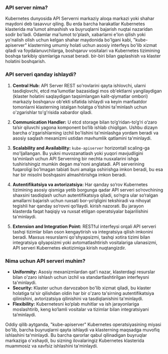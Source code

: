 ### API server nima?

Kubernetes dunyosida API Serverni markaziy aloqa markazi yoki shahar maydoni deb tasavvur qiling. Bu erda barcha harakatlar Kubernetes klasterida ma'lumot almashish va buyruqlarni bajarish nuqtai nazaridan sodir bo'ladi. Odamlar ma'lumot to'plash, xabarlarni e'lon qilish yoki yo'nalish olish uchun kelgan shahar maydonida bo'lgani kabi, "kube-apiserver" klasterning umumiy holati uchun asosiy interfeys bo'lib xizmat qiladi va foydalanuvchilarga, boshqaruv vositalari va Kubernetes tizimining boshqa tarkibiy qismlariga ruxsat beradi. bir-biri bilan gaplashish va klaster holatini boshqarish.

### API serveri qanday ishlaydi?

1. **Central Hub:** API Server REST so'rovlarini qayta ishlovchi, ularni tasdiqlovchi, etcd ma'lumotlar bazasidagi mos ob'ektlarni yangilaydigan (klaster holatini saqlaydigan taqsimlangan kalit-qiymatlar ombori) markaziy boshqaruv ob'ekti sifatida ishlaydi va keyin manfaatdor tomonlarni klasterning istalgan holatga o'tishini ta'minlash uchun o'zgarishlar to'g'risida xabardor qiladi.

2. **Communication Handler:** U etcd storage bilan to‘g‘ridan-to‘g‘ri o‘zaro ta’sir qiluvchi yagona komponent bo‘lib ishlab chiqilgan. Ushbu dizayn barcha o'zgarishlarning izchil bo'lishini ta'minlashga yordam beradi va asosiy saqlash mexanizmi ustidan mavhumlik qatlamini ta'minlaydi.

3. **Scalability and Availability:** `kube-apiserver` horizontall scaling-ga mo'ljallangan. Bu yukni muvozanatlash yoki yuqori mavjudligini ta'minlash uchun API Serverning bir nechta nusxalarini ishga tushirishingiz mumkin degan ma'noni anglatadi. API serverining fuqaroligi bo'lmagan tabiati buni amalga oshirishga imkon beradi, bu esa har bir misolni boshqasini almashtirishga imkon beradi.

4. **Autentifikatsiya va avtorizatsiya:** Har qanday so‘rov Kubernetes tizimining asosiy qismiga yetib borgunga qadar API serveri so‘rovchining shaxsini tasdiqlash uchun autentifikatsiya qiladi, so‘ngra ular so‘ralgan amallarni bajarish uchun ruxsati bor-yo‘qligini tekshiradi va nihoyat tegishli har qanday so‘rovni qo‘llaydi. kirish nazorati. Bu jarayon klasterda faqat haqiqiy va ruxsat etilgan operatsiyalar bajarilishini ta'minlaydi.

5. **Extension and Integration Point:** RESTful interfeysi orqali API serveri tashqi tizimlar bilan oson kengaytirish va integratsiya qilish imkonini beradi. Maxsus resurslarni qo'shyapsizmi, tashqi xotira tizimi bilan integratsiya qilyapsizmi yoki avtomatlashtirish vositalariga ulanasizmi, API serveri Kubernetes ekotizimiga kirish nuqtangizdir.

### Nima uchun API serveri muhim?

- **Uniformity:** Asosiy mexanizmlardan qat'i nazar, klasterdagi resurslar bilan o'zaro ishlash uchun izchil va standartlashtirilgan interfeysni ta'minlaydi.
- **Security:** Klaster uchun darvozabon bo'lib xizmat qiladi, bu klaster holatiga ta'sir qilishdan oldin har bir o'zaro ta'sirning autentifikatsiya qilinishini, avtorizatsiya qilinishini va tasdiqlanishini ta'minlaydi.
- **Flexibility:** Kubernetesni ko‘plab muhitlar va ish jarayonlariga moslashtirib, keng ko‘lamli vositalar va tizimlar bilan integratsiyani ta’minlaydi.

Oddiy qilib aytganda, "kube-apiserver" Kubernetes operatsiyasining miyasi bo'lib, barcha buyruqlarni qayta ishlaydi va klasterning maqsadga muvofiq ishlashini ta'minlaydi. Bu barcha qarorlar qabul qilinadigan buyruqlar markaziga o'xshaydi, bu sizning ilovalaringiz Kubernetes klasterida muammosiz va xavfsiz ishlashini ta'minlaydi.
